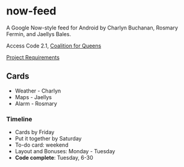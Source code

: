 # now-feed

A Google Now-style feed for Android by Charlyn Buchanan, Rosmary Fermin, and Jaellys Bales.

Access Code 2.1, [Coalition for Queens](http://www.c4q.nyc/)

[Project Requirements](https://github.com/accesscode-2-1/unit-2/blob/master/project/requirements.md)

## Cards
* Weather - Charlyn
* Maps - Jaellys
* Alarm - Rosmary

### Timeline
* Cards by Friday
* Put it together by Saturday
* To-do card: weekend
* Layout and Bonuses: Monday - Tuesday
* **Code complete**: Tuesday, 6-30
